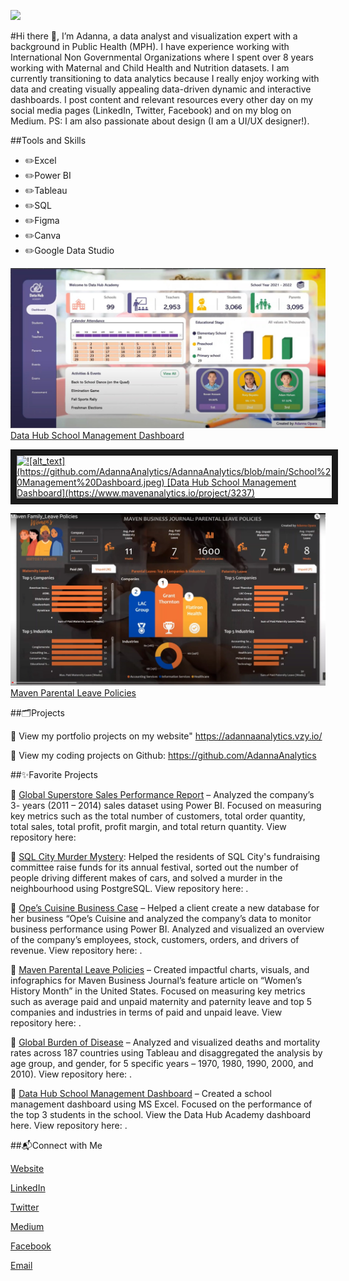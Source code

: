 ![](https://media.licdn.com/dms/image/D4D16AQGWqK6j05ihIg/profile-displaybackgroundimage-shrink_350_1400/0/1681382320148?e=1691625600&v=beta&t=X3WF9iBITjYQf4dfvROm73Jq08R9Gt0ZZYz-qfMZ5wA)

#Hi there 👋, I’m Adanna, a data analyst and visualization expert with a background in Public Health (MPH). I have experience working with International Non Governmental Organizations where I spent over 8 years working with Maternal and Child Health and Nutrition datasets. I am currently transitioning to data analytics because I really enjoy working with data and creating visually appealing data-driven dynamic and interactive dashboards. I post content and relevant resources every other day on my social media pages (LinkedIn, Twitter, Facebook) and on my blog on Medium. PS: I am also passionate about design (I am a UI/UX designer!). 


##Tools and Skills

* ✏️Excel
* ✏️Power BI
* ✏️Tableau
* ✏️SQL
* ✏️Figma
* ✏️Canva
* ✏️Google Data Studio


![alt_text](https://github.com/AdannaAnalytics/AdannaAnalytics/blob/main/School%20Management%20Dashboard.jpeg)
[Data Hub School Management Dashboard](https://www.mavenanalytics.io/project/3237)





<a href="http://www.youtube.com/watch?feature=player_embedded&v=XKDAhxeTiVg
" target="_blank"><img src="http://img.youtube.com/vi/XKDAhxeTiVg/0.jpg" 
alt="![alt_text](https://github.com/AdannaAnalytics/AdannaAnalytics/blob/main/School%20Management%20Dashboard.jpeg)
[Data Hub School Management Dashboard](https://www.mavenanalytics.io/project/3237)" width="240" height="180" border="10" /></a>




![alt text](https://github.com/AdannaAnalytics/AdannaAnalytics/blob/main/Maven%20Family%20Leave%20Poilicy%20Image.jpeg)
[Maven Parental Leave Policies](https://www.mavenanalytics.io/project/4644)




##🗂️Projects


	View my portfolio projects on my website" https://adannaanalytics.vzy.io/

	View my coding projects on Github: https://github.com/AdannaAnalytics



##✨Favorite Projects


	[Global Superstore Sales Performance Report](https://www.mavenanalytics.io/project/5675) – Analyzed the company’s 3- years (2011 – 2014) sales dataset using Power BI. Focused on measuring key metrics such as the total number of customers, total order quantity, total sales, total profit, profit margin, and total return quantity. View repository here:

	[SQL City Murder Mystery](https://www.mavenanalytics.io/project/6146): Helped the residents of SQL City's fundraising committee raise funds for its annual festival, sorted out the number of people driving different makes of cars, and solved a murder in the neighbourhood using PostgreSQL. View repository here: .

	[Ope’s Cuisine Business Case](https://www.mavenanalytics.io/project/3372) – Helped a client create a new database for her business “Ope’s Cuisine and analyzed the company’s data to monitor business performance using Power BI. Analyzed and visualized an overview of the company’s employees, stock, customers, orders, and drivers of revenue. View repository here: .

	[Maven Parental Leave Policies](https://www.mavenanalytics.io/project/4644) – Created impactful charts, visuals, and infographics for Maven Business Journal’s feature article on “Women’s History Month” in the United States. Focused on measuring key metrics such as average paid and unpaid maternity and paternity leave and top 5 companies and industries in terms of paid and unpaid leave. View repository here: .

	[Global Burden of Disease](https://www.mavenanalytics.io/project/4481) – Analyzed and visualized deaths and mortality rates across 187 countries using Tableau and disaggregated the analysis by age group, and gender, for 5 specific years – 1970, 1980, 1990, 2000, and 2010). View repository here: .

	[Data Hub School Management Dashboard](https://www.mavenanalytics.io/project/3237) – Created a school management dashboard using MS Excel. Focused on the performance of the top 3 students in the school. View the Data Hub Academy dashboard here. View repository here: .



##📬Connect with Me



[Website](https://adannaanalytics.vzy.io/)

[LinkedIn](https://www.linkedin.com/in/adannaopara/)

[Twitter](https://twitter.com/AdannaOpara1)

[Medium](https://medium.com/@adanna.analytics)

[Facebook](https://web.facebook.com/adanna.opara.9)

[Email](adanna.analytics@gmail.com)



